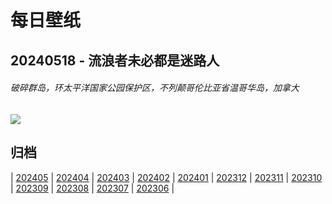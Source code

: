 # 每日壁纸

## 20240518 - 流浪者未必都是迷路人

###### 破碎群岛，环太平洋国家公园保护区，不列颠哥伦比亚省温哥华岛，加拿大

![](https://www.bing.com/th?id=OHR.PacificRimNationalPark_ZH-CN5809123424_UHD.jpg)

## 归档

| [202405](/202405/README.md)
| [202404](/202404/README.md)
| [202403](/202403/README.md)
| [202402](/202402/README.md)
| [202401](/202401/README.md)
| [202312](/202312/README.md)
| [202311](/202311/README.md)
| [202310](/202310/README.md)
| [202309](/202309/README.md)
| [202308](/202308/README.md)
| [202307](/202307/README.md)
| [202306](/202306/README.md)
|